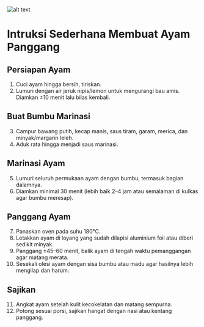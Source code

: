 ![alt text](?raw=true)
# Intruksi Sederhana Membuat Ayam Panggang 
## Persiapan Ayam
1. Cuci ayam hingga bersih, tiriskan.
2. Lumuri dengan air jeruk nipis/lemon untuk mengurangi bau amis. Diamkan ±10 menit lalu bilas kembali.
## Buat Bumbu Marinasi
3. Campur bawang putih, kecap manis, saus tiram, garam, merica, dan minyak/margarin leleh.
4. Aduk rata hingga menjadi saus marinasi.
## Marinasi Ayam
5. Lumuri seluruh permukaan ayam dengan bumbu, termasuk bagian dalamnya.
6. Diamkan minimal 30 menit (lebih baik 2–4 jam atau semalaman di kulkas agar bumbu meresap).
## Panggang Ayam 
7. Panaskan oven pada suhu 180°C.
8. Letakkan ayam di loyang yang sudah dilapisi aluminium foil atau diberi sedikit minyak.
9. Panggang ±45–60 menit, balik ayam di tengah waktu pemanggangan agar matang merata.
10. Sesekali olesi ayam dengan sisa bumbu atau madu agar hasilnya lebih mengilap dan harum.
## Sajikan 
11. Angkat ayam setelah kulit kecokelatan dan matang sempurna.
12. Potong sesuai porsi, sajikan hangat dengan nasi atau kentang panggang.
